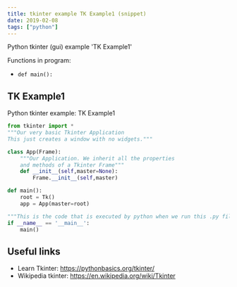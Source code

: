 ```yaml
---
title: tkinter example TK Example1 (snippet)
date: 2019-02-08
tags: ["python"]
---
```

Python tkinter (gui) example 'TK Example1'

Functions in program: 
* `def main():`

## TK Example1

Python tkinter example: TK Example1

```python
from tkinter import *
"""Our very basic Tkinter Application
This just creates a window with no widgets."""

class App(Frame):
    """Our Application. We inherit all the properties
    and methods of a Tkinter Frame"""
    def __init__(self,master=None):
        Frame.__init__(self,master)

def main():
    root = Tk()
    app = App(master=root)

"""This is the code that is executed by python when we run this .py file"""
if __name__ == '__main__':
    main()


```

## Useful links

- Learn Tkinter: https://pythonbasics.org/tkinter/
- Wikipedia tkinter: https://en.wikipedia.org/wiki/Tkinter
